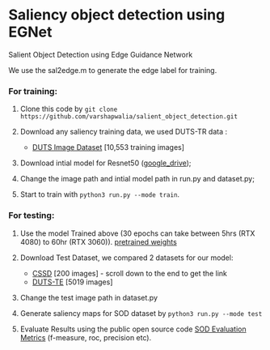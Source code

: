 # Saliency object detection using EGNet

Salient Object Detection using Edge Guidance Network

We use the sal2edge.m to generate the edge label for training.

### For training:

1.  Clone this code by  `git clone https://github.com/varshapwalia/salient_object_detection.git`
    
2.  Download any saliency training data, we used DUTS-TR data :
	- [DUTS Image Dataset](http://saliencydetection.net/duts/) [10,553 training images]
    
3.  Download intial model for Resnet50 ([google_drive](https://drive.google.com/file/d/1Mkad1N7OtzeUb81sKRXga1bHPyhUrAw4/view?usp=drive_link));
    
4.  Change the image path and intial model path in run.py and dataset.py;
    
5.  Start to train with  `python3 run.py --mode train`.
    

### For testing:

1.  Use the model Trained above (30 epochs can take between 5hrs (RTX 4080) to 60hr (RTX 3060)). [pretrained weights](https://drive.google.com/file/d/1A9vQ5otAaZOJmyrksgKYXAISacCgDtrY/view?usp=drive_link)

2. Download Test Dataset, we compared 2 datasets for our model:

	-   [CSSD](http://www.cse.cuhk.edu.hk/leojia/projects/hsaliency/dataset.html) [200 images] - scroll down to the end to get the link
	-   [DUTS-TE](http://saliencydetection.net/duts/]) [5019 images]
    
3.  Change the test image path in dataset.py
    
4.  Generate saliency maps for SOD dataset by  `python3 run.py --mode test`
    
5.  Evaluate Results using the public open source code [SOD Evaluation Metrics](https://github.com/zyjwuyan/SOD_Evaluation_Metrics/tree/main) (f-measure, roc, precision etc).